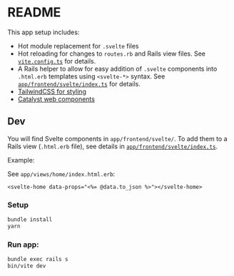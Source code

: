 # README

This app setup includes:

- Hot module replacement for `.svelte` files
- Hot reloading for changes to `routes.rb` and Rails view files. See [`vite.config.ts`](https://github.com/joekrump/svelte-rails/blob/b62219c0e71d614b8d5f7c398e47e3efb47244e6/vite.config.ts) for details.
- A Rails helper to allow for easy addition of `.svelte` components into `.html.erb` templates using `<svelte-*>` syntax. See [`app/frontend/svelte/index.ts`](https://github.com/joekrump/svelte-rails/blob/c08b917c80eacffe38b668bdb156160ffe7718a6/app/frontend/svelte/index.ts) for details.
- [TailwindCSS for styling](https://tailwindcss.com)
- [Catalyst web components](https://github.github.io/catalyst/)

## Dev

You will find Svelte components in `app/frontend/svelte/`. To add them to a Rails view (`.html.erb` file), see details in [`app/frontend/svelte/index.ts`](https://github.com/joekrump/svelte-rails/blob/c08b917c80eacffe38b668bdb156160ffe7718a6/app/frontend/svelte/index.ts).

Example:

See `app/views/home/index.html.erb`:

```erb
<svelte-home data-props="<%= @data.to_json %>"></svelte-home>
```
### Setup

```bash
bundle install
yarn
```

### Run app:
```bash
bundle exec rails s
bin/vite dev
```
